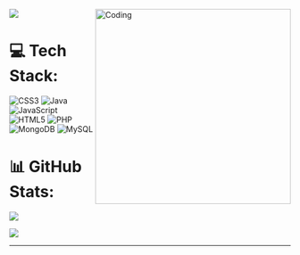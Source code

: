 [![](https://visitcount.itsvg.in/api?id=MahardhikaB&icon=0&color=0)](https://visitcount.itsvg.in)
<img alt="Coding" src="https://media.tenor.com/VtFUW-durpoAAAAC/kururin-kuru-kuru.gif" align="right" width="350">
# 💻 Tech Stack:
![CSS3](https://img.shields.io/badge/css3-%231572B6.svg?style=for-the-badge&logo=css3&logoColor=white) ![Java](https://img.shields.io/badge/java-%23ED8B00.svg?style=for-the-badge&logo=java&logoColor=white) ![JavaScript](https://img.shields.io/badge/javascript-%23323330.svg?style=for-the-badge&logo=javascript&logoColor=%23F7DF1E) ![HTML5](https://img.shields.io/badge/html5-%23E34F26.svg?style=for-the-badge&logo=html5&logoColor=white) ![PHP](https://img.shields.io/badge/php-%23777BB4.svg?style=for-the-badge&logo=php&logoColor=white) ![MongoDB](https://img.shields.io/badge/MongoDB-%234ea94b.svg?style=for-the-badge&logo=mongodb&logoColor=white) ![MySQL](https://img.shields.io/badge/mysql-%2300f.svg?style=for-the-badge&logo=mysql&logoColor=white)
# 📊 GitHub Stats:
![](https://github-readme-stats.vercel.app/api?username=MahardhikaB&theme=tokyonight&hide_border=false&include_all_commits=false&count_private=false)<br/>
<!-- ![](https://github-readme-streak-stats.herokuapp.com/?user=MahardhikaB&theme=tokyonight&hide_border=false)<br/> -->
![](https://github-readme-stats.vercel.app/api/top-langs/?username=MahardhikaB&theme=tokyonight&hide_border=false&include_all_commits=false&count_private=false&layout=compact)

---


<!-- Proudly created with GPRM ( https://gprm.itsvg.in ) -->
